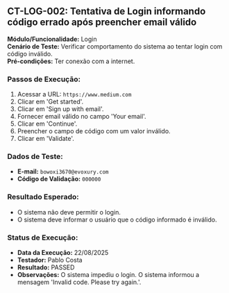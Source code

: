 ## CT-LOG-002: Tentativa de Login informando código errado após preencher email válido

**Módulo/Funcionalidade:** Login  
**Cenário de Teste:** Verificar comportamento do sistema ao tentar login com código inválido.  
**Pré-condições:** Ter conexão com a internet.  

### Passos de Execução:
1.  Acessar a URL: `https://www.medium.com`  
2.  Clicar em 'Get started'.  
3.  Clicar em 'Sign up with email'.  
4.  Fornecer email válido no campo 'Your email'.  
5.  Clicar em 'Continue'. 
6.  Preencher o campo de código com um valor inválido.  
7.  Clicar em 'Validate'.  

### Dados de Teste:
* **E-mail:** `bowoxi3670@evoxury.com`  
* **Código de Validação:** `000000`

### Resultado Esperado:
* O sistema não deve permitir o login.  
* O sistema deve informar o usuário que o código informado é inválido.  

### Status de Execução:
* **Data da Execução:** 22/08/2025  
* **Testador:** Pablo Costa  
* **Resultado:** PASSED  
* **Observações:** O sistema impediu o login. O sistema informou a mensagem 'Invalid code. Please try again.'.  
